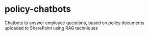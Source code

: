 # policy-chatbots
Chatbots to answer employee questions, based on policy documents uploaded to SharePoint using RAG techniques
